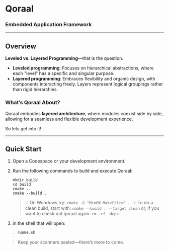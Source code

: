 # Qoraal
### Embedded Application Framework

---

## Overview

**Leveled vs. Layered Programming**—that is the question.

- **Leveled programming**: Focuses on hierarchical abstractions, where each "level" has a specific and singular purpose.
- **Layered programming**: Embraces flexibility and organic design, with components interacting freely. Layers represent logical groupings rather than rigid hierarchies.

### What’s Qoraal About?

Qoraal embodies **layered architecture**, where modules coexist side by side, allowing for a seamless and flexible development experience.

So lets get into it!



---

## Quick Start

1. Open a Codespace or your development environment.
2. Run the following commands to build and execute Qoraal:
   ```
   mkdir build
   cd build
   cmake ..
   cmake --build .
   ```
   > :bulb: On Wondows try: ```cmake -G "MinGW Makefiles" ..```
   > :bulb: To do a clean build, start with: ``` cmake --build . --target clean ``` or, if you want to check out qoraal again: ```rm -rf _deps```

3. in the shell that will open:
   ```bash
   . runme.sh

> Keep your scanners peeled—there’s more to come.
